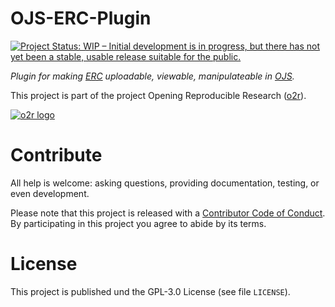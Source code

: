 # OJS-ERC-Plugin

[![Project Status: WIP – Initial development is in progress, but there has not yet been a stable, usable release suitable for the public.](https://www.repostatus.org/badges/latest/wip.svg)](https://www.repostatus.org/#wip)

*Plugin for making [ERC](https://doi.org/10.1045/january2017-nuest) uploadable, viewable, manipulateable in [OJS](https://pkp.sfu.ca/ojs/).*

This project is part of the project Opening Reproducible Research ([o2r](https://o2r.info/about)).

[![o2r logo](https://o2r.info/public/images/logo-transparent.png)](https://o2r.info/about)

# Contribute

All help is welcome: asking questions, providing documentation, testing, or even development.

Please note that this project is released with a [Contributor Code of Conduct](CONDUCT.md).
By participating in this project you agree to abide by its terms.

# License

This project is published und the GPL-3.0 License (see file `LICENSE`).
